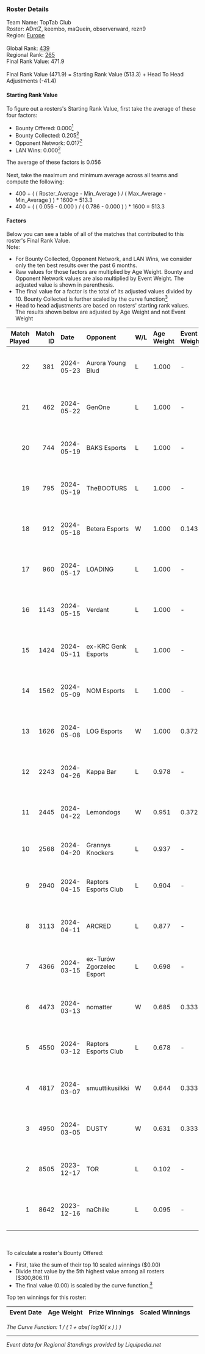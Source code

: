 ### Roster Details<br />
Team Name: TopTab Club<br />
Roster: ADntZ, keembo, maQuein, observerward, rezn9<br />
Region: [Europe]( ../standings_europe.md)<br />
<br />
Global Rank: [439](../standings_global.md)<br />
Regional Rank: [265]( ../standings_europe.md)<br />
Final Rank Value:  471.9<br />
<br />
Final Rank Value (471.9) = Starting Rank Value (513.3) + Head To Head Adjustments (-41.4)<br />

#### Starting Rank Value<br />
To figure out a rosters's Starting Rank Value, first take the average of these four factors:<br />
- Bounty Offered: 0.000[<sup>1</sup>](#table2)
- Bounty Collected: 0.205[<sup>2</sup>](#table1)
- Opponent Network: 0.017[<sup>2</sup>](#table1)
- LAN Wins: 0.000[<sup>2</sup>](#table1)

The average of these factors is 0.056<br />
<br />
Next, take the maximum and minimum average across all teams and compute the following:<br />
- 400 + ( ( Roster_Average - Min_Average ) / ( Max_Average - Min_Average ) ) * 1600 = 513.3
- 400 + ( ( 0.056 - 0.000 ) / ( 0.786 - 0.000 ) ) * 1600 = 513.3


#### Factors<br />
Below you can see a table of all of the matches that contributed to this roster's Final Rank Value.<br />
Note:<br />

- For Bounty Collected, Opponent Network, and LAN Wins, we consider only the ten best results over the past 6 months.
- Raw values for those factors are multiplied by Age Weight. Bounty and Opponent Network values are also multiplied by Event Weight. The adjusted value is shown in parenthesis.
- The final value for a factor is the total of its adjusted values divided by 10. Bounty Collected is further scaled by the curve function[<sup>3</sup>](#curveFunction)
- Head to head adjustments are based on rosters' starting rank values. The results shown below are adjusted by Age Weight and not Event Weight
<span id="table1"></span><br />


| Match Played | Match ID | Date       | Opponent                  | W/L | Age Weight | Event Weight | Bounty Collected | Opponent Network | LAN Wins  | H2H Adj. | Roster                                      |
| -: | -: | :- | :- | :- | :- | :- | :- | :- | :- | -: | :- |
|           22 |      381 | 2024-05-23 | Aurora Young Blud         | L   | 1.000      | -            | -                | -                | -         |    -4.52 | ADntZ, keembo, maQuein, observerward, rezn9 |
|           21 |      462 | 2024-05-22 | GenOne                    | L   | 1.000      | -            | -                | -                | -         |    -6.63 | ADntZ, keembo, maQuein, observerward, rezn9 |
|           20 |      744 | 2024-05-19 | BAKS Esports              | L   | 1.000      | -            | -                | -                | -         |   -11.11 | ADntZ, keembo, maQuein, observerward, rezn9 |
|           19 |      795 | 2024-05-19 | TheBOOTURS                | L   | 1.000      | -            | -                | -                | -         |   -19.59 | ADntZ, keembo, maQuein, observerward, rezn9 |
|           18 |      912 | 2024-05-18 | Betera Esports            | W   | 1.000      | 0.143        | 0.000 (0.000)    | 0.028 (0.004)    | 0 (0.000) |    10.89 | ADntZ, keembo, maQuein, observerward, rezn9 |
|           17 |      960 | 2024-05-17 | LOADING                   | L   | 1.000      | -            | -                | -                | -         |   -11.37 | ADntZ, keembo, maQuein, observerward, rezn9 |
|           16 |     1143 | 2024-05-15 | Verdant                   | L   | 1.000      | -            | -                | -                | -         |    -2.98 | ADntZ, keembo, maQuein, observerward, rezn9 |
|           15 |     1424 | 2024-05-11 | ex-KRC Genk Esports       | L   | 1.000      | -            | -                | -                | -         |   -11.28 | ADntZ, keembo, maQuein, observerward, rezn9 |
|           14 |     1562 | 2024-05-09 | NOM Esports               | L   | 1.000      | -            | -                | -                | -         |    -9.02 | ADntZ, keembo, maQuein, observerward, rezn9 |
|           13 |     1626 | 2024-05-08 | LOG Esports               | W   | 1.000      | 0.372        | 0.000 (0.000)    | 0.024 (0.009)    | 0 (0.000) |    14.40 | ADntZ, keembo, maQuein, observerward, rezn9 |
|           12 |     2243 | 2024-04-26 | Kappa Bar                 | L   | 0.978      | -            | -                | -                | -         |   -16.54 | ADntZ, keembo, maQuein, observerward, rezn9 |
|           11 |     2445 | 2024-04-22 | Lemondogs                 | W   | 0.951      | 0.372        | 0.000 (0.000)    | 0.274 (0.097)    | 0 (0.000) |    18.11 | ADntZ, keembo, maQuein, observerward, rezn9 |
|           10 |     2568 | 2024-04-20 | Grannys Knockers          | L   | 0.937      | -            | -                | -                | -         |    -5.93 | ADntZ, feetje, keembo, maQuein, rezn9       |
|            9 |     2940 | 2024-04-15 | Raptors Esports Club      | L   | 0.904      | -            | -                | -                | -         |    -4.05 | ADntZ, keembo, maQuein, observerward, rezn9 |
|            8 |     3113 | 2024-04-11 | ARCRED                    | L   | 0.877      | -            | -                | -                | -         |    -5.13 | ADntZ, keembo, maQuein, observerward, rezn9 |
|            7 |     4366 | 2024-03-15 | ex-Turów Zgorzelec Esport | L   | 0.698      | -            | -                | -                | -         |    -5.03 | ADntZ, keembo, maQuein, rezn9, SKYLLLER     |
|            6 |     4473 | 2024-03-13 | nomatter                  | W   | 0.685      | 0.333        | 0.000 (0.000)    | 0.056 (0.013)    | 0 (0.000) |    10.04 | ADntZ, keembo, maQuein, rezn9, SKYLLLER     |
|            5 |     4550 | 2024-03-12 | Raptors Esports Club      | L   | 0.678      | -            | -                | -                | -         |    -3.46 | ADntZ, keembo, maQuein, rezn9, SKYLLLER     |
|            4 |     4817 | 2024-03-07 | smuuttikusilkki           | W   | 0.644      | 0.333        | 0.000 (0.000)    | 0.079 (0.017)    | 0 (0.000) |     8.70 | ADntZ, keembo, maQuein, rezn9, SKYLLLER     |
|            3 |     4950 | 2024-03-05 | DUSTY                     | W   | 0.631      | 0.333        | 0.006 (0.001)    | 0.148 (0.031)    | 0 (0.000) |    14.58 | ADntZ, keembo, maQuein, rezn9, SKYLLLER     |
|            2 |     8505 | 2023-12-17 | TOR                       | L   | 0.102      | -            | -                | -                | -         |    -0.51 | ADntZ, keembo, maQuein, rezn9, SKYLLLER     |
|            1 |     8642 | 2023-12-16 | naChille                  | L   | 0.095      | -            | -                | -                | -         |    -0.94 | ADntZ, keembo, maQuein, rezn9, SKYLLLER     |

<br />
<span id="table2"></span><br />
To calculate a roster's Bounty Offered:<br />

- First, take the sum of their top 10 scaled winnings ($0.00)
- Divide that value by the 5th highest value among all rosters ($300,806.11)
- The final value (0.00) is scaled by the curve function.[<sup>3</sup>](#curveFunction)

Top ten winnings for this roster:<br />

| Event Date | Age Weight | Prize Winnings | Scaled Winnings |
| :- | -: | :- | :- |


<span id="curveFunction"></span>_The Curve Function: 1 / ( 1 + abs( log10( x ) ) )_<br />

---
_Event data for Regional Standings provided by Liquipedia.net_<br />
